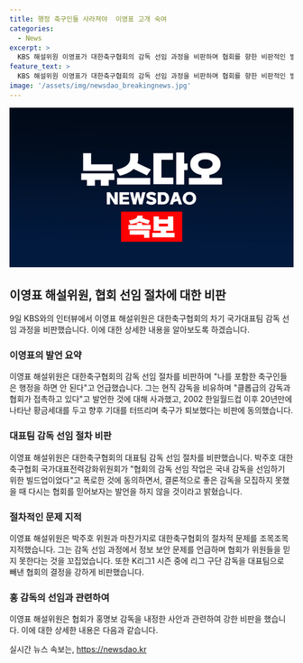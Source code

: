 ```yaml
---
title: 행정 축구인들 사라져야  이영표 고개 숙여
categories:
  - News
excerpt: >
  KBS 해설위원 이영표가 대한축구협회의 감독 선임 과정을 비판하며 협회를 향한 비판적인 발언을 내놓았다. 협회의 선임 절차를 거슬러 올라가며, 우리 축구인들의 한계를 지적했으며, 외국인 감독을 모셔올 것으로 예상하던 기대와 다르게 좋은 감독을 선임하지 못한 점에 대해 사과했다. 또한, 감독 후보들과의 접촉 등을 언급하며 협회의 절차적 문제를 비판했고, K리그와 대표팀의 우선순위 문제에 대해 강한 언급을 했다. 이러한 발언으로 축구계 안팎에서 큰 파문을 불러일으키고 있다.
feature_text: >
  KBS 해설위원 이영표가 대한축구협회의 감독 선임 과정을 비판하며 협회를 향한 비판적인 발언을 내놓았다. 협회의 선임 절차를 거슬러 올라가며, 우리 축구인들의 한계를 지적했으며, 외국인 감독을 모셔올 것으로 예상하던 기대와 다르게 좋은 감독을 선임하지 못한 점에 대해 사과했다. 또한, 감독 후보들과의 접촉 등을 언급하며 협회의 절차적 문제를 비판했고, K리그와 대표팀의 우선순위 문제에 대해 강한 언급을 했다. 이러한 발언으로 축구계 안팎에서 큰 파문을 불러일으키고 있다.
image: '/assets/img/newsdao_breakingnews.jpg'
---
```


<p><img src="/assets/img/newsdao_breakingnews.jpg" alt="pcversion 속보" /></p>

<h2 data-ke-size="size26">이영표 해설위원, 협회 선임 절차에 대한 비판</h2>

<p data-ke-size="size16">9일 KBS와의 인터뷰에서 이영표 해설위원은 대한축구협회의 차기 국가대표팀 감독 선임 과정을 비판했습니다. 이에 대한 상세한 내용을 알아보도록 하겠습니다.</p>

<h3>이영표의 발언 요약</h3>

<p data-ke-size="size16">이영표 해설위원은 대한축구협회의 감독 선임 절차를 비판하며 "나를 포함한 축구인들은 행정을 하면 안 된다"고 언급했습니다. 그는 현직 감독을 비유하며 "클롭급의 감독과 협회가 접촉하고 있다"고 발언한 것에 대해 사과했고, 2002 한일월드컵 이후 20년만에 나타난 황금세대를 두고 향후 기대를 터뜨리며 축구가 퇴보했다는 비판에 동의했습니다.</p>

<h3>대표팀 감독 선임 절차 비판</h3>

<p data-ke-size="size16">이영표 해설위원은 대한축구협회의 대표팀 감독 선임 절차를 비판했습니다. 박주호 대한축구협회 국가대표전력강화위원회가 "협회의 감독 선임 작업은 국내 감독을 선임하기 위한 빌드업이었다"고 폭로한 것에 동의하면서, 결론적으로 좋은 감독을 모집하지 못했을 때 다시는 협회를 믿어보자는 발언을 하지 않을 것이라고 밝혔습니다.</p>

<h3>절차적인 문제 지적</h3>

<p data-ke-size="size16">이영표 해설위원은 박주호 위원과 마찬가지로 대한축구협회의 절차적 문제를 조목조목 지적했습니다. 그는 감독 선임 과정에서 정보 보안 문제를 언급하며 협회가 위원들을 믿지 못한다는 것을 꼬집었습니다. 또한 K리그1 시즌 중에 리그 구단 감독을 대표팀으로 빼낸 협회의 결정을 강하게 비판했습니다.</p>

<h3>홍 감독의 선임과 관련하여</h3>

<p data-ke-size="size16">이영표 해설위원은 협회가 홍명보 감독을 내정한 사안과 관련하여 강한 비판을 했습니다. 이에 대한 상세한 내용은 다음과 같습니다.</p>
실시간 뉴스 속보는, <a href="https://newsdao.kr" rel="dofollow">https://newsdao.kr</a>


